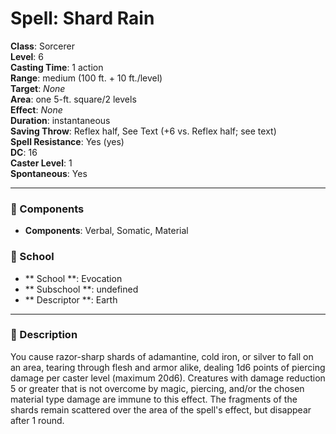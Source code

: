 
# Spell: Shard Rain
**Class**: Sorcerer  
**Level**: 6  
**Casting Time**: 1 action  
**Range**: medium (100 ft. + 10 ft./level)  
**Target**: _None_  
**Area**: one 5-ft. square/2 levels  
**Effect**: _None_  
**Duration**: instantaneous  
**Saving Throw**: Reflex half, See Text (+6 vs. Reflex half; see text)  
**Spell Resistance**: Yes (yes)  
**DC**: 16  
**Caster Level**: 1  
**Spontaneous**: Yes

---

### 🔮 Components
- **Components**: Verbal, Somatic, Material

### 🏫 School
- ** School **: Evocation
- ** Subschool **: undefined
- ** Descriptor **: Earth
---

### 📜 Description
You cause razor-sharp shards of adamantine, cold iron, or silver to fall on an area, tearing through flesh and armor alike, dealing 1d6 points of piercing damage per caster level (maximum 20d6). Creatures with damage reduction 5 or greater that is not overcome by magic, piercing, and/or the chosen material type damage are immune to this effect. The fragments of the shards remain scattered over the area of the spell's effect, but disappear after 1 round.
